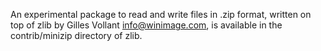 An experimental package to read and write files in .zip format, written on top
of zlib by Gilles Vollant <info@winimage.com>, is available in the
contrib/minizip directory of zlib.
